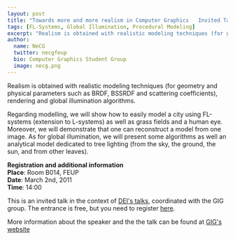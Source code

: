 ```yaml
---
layout: post
title: "Towards more and more realism in Computer Graphics   Invited Talk @ DEI by Kadi Bouatouch   FEUP, March 2nd, 14h"
tags: [FL-Systems, Global Illumination, Procedural Modeling]
excerpt: "Realism is obtained with realistic modeling techniques (for geometry and physical parameters such as BRDF, BSSRDF and scattering coefficients), rendering and global illumination algorithms."
author:
  name: NeCG
  twitter: necgfeup
  bio: Computer Graphics Student Group
  image: necg.png
---
```

Realism is obtained with realistic modeling techniques (for geometry and physical parameters such as BRDF, BSSRDF and scattering coefficients), rendering and global illumination algorithms.

Regarding modelling, we will show how to easily model a city using FL-systems (extension to L-systems) as well as grass fields and a human eye. Moreover, we will demonstrate that one can reconstruct a model from one image. As for global illumination, we will present some algorithms as well an analytical model dedicated to tree lighting (from the sky, the ground, the sun, and from other leaves).

**Registration and additional information**  
**Place**: Room B014, FEUP  
**Date**: March 2nd, 2011  
**Time**: 14:00  

This is an invited talk in the context of [DEI's talks](http://ihuru.fe.up.pt/palestrasDEI/doku.php), coordinated with the GIG group. The entrance is free, but you need to register [here](http://ihuru.fe.up.pt/palestrasDEI/doku.php?id=invitedtalks:kb2011).

More information about the speaker and the the talk can be found at [GIG's website](http://paginas.fe.up.pt/~gig/events/kadib2011)
